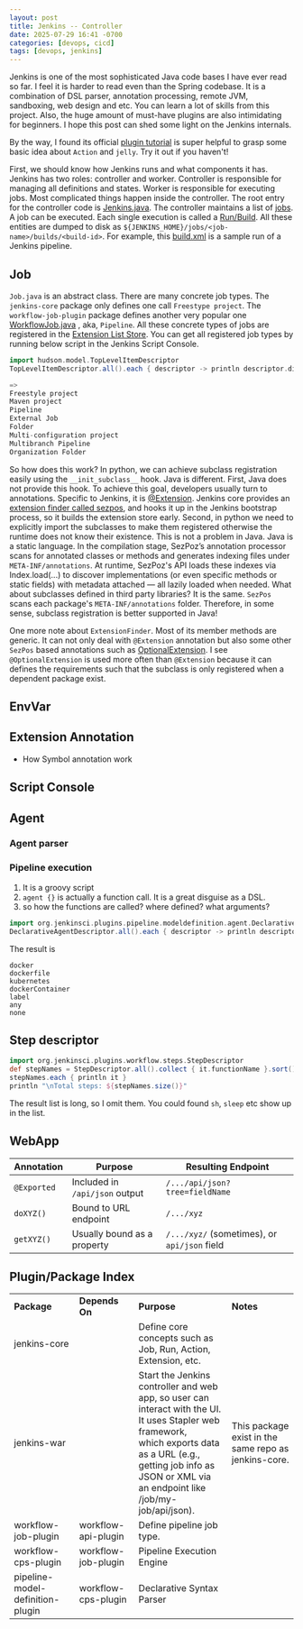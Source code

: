 ```yaml
---
layout: post
title: Jenkins -- Controller
date: 2025-07-29 16:41 -0700
categories: [devops, cicd]
tags: [devops, jenkins]
---
```


Jenkins is one of the most sophisticated Java code bases I have ever read so
far. I feel it is harder to read even than the Spring codebase. It is a
combination of DSL parser, annotation processing, remote JVM, sandboxing, web
design and etc. You can learn a lot of skills from this project. Also, the huge
amount of must-have plugins are also intimidating for beginners. I hope this
post can shed some light on the Jenkins internals.

By the way, I found its official
[plugin tutorial](https://www.jenkins.io/doc/developer/tutorial/) is super
helpful to grasp some basic idea about `Action` and `jelly`. Try it out if you
haven't!

First, we should know how Jenkins runs and what components it has. Jenkins has
two roles: controller and worker. Controller is responsible for managing all
definitions and states. Worker is responsible for executing jobs. Most
complicated things happen inside the controller. The root entry for the
controller code is
[Jenkins.java](https://github.com/jenkinsci/jenkins/blob/235d237f32835ccc1064c95c701f331d7dece7a3/core/src/main/java/jenkins/model/Jenkins.java).
The controller maintains a list of
[jobs](https://github.com/jenkinsci/jenkins/blob/235d237f32835ccc1064c95c701f331d7dece7a3/core/src/main/java/hudson/model/Job.java).
A job can be executed. Each single execution is called a
[Run/Build](https://github.com/jenkinsci/jenkins/blob/235d237f32835ccc1064c95c701f331d7dece7a3/core/src/main/java/hudson/model/Run.java).
All these entities are dumped to disk as
`${JENKINS_HOME}/jobs/<job-name>/builds/<build-id>`. For example, this
[build.xml](/assets/raw/jenkins_build.xml.txt) is a sample run of a Jenkins
pipeline.

## Job

`Job.java` is an abstract class. There are many concrete job types. The
`jenkins-core` package only defines one call `Freestype project`. The
`workflow-job-plugin` package defines another very popular one
[WorkflowJob.java](https://github.com/jenkinsci/workflow-job-plugin/blob/bb774a98ae4f44f178ce96aee631ce3474dd7e88/src/main/java/org/jenkinsci/plugins/workflow/job/WorkflowJob.java#L679-L679)
, aka, `Pipeline`. All these concrete types of jobs are registered in the
[Extension List Store](https://github.com/jenkinsci/jenkins/blob/235d237f32835ccc1064c95c701f331d7dece7a3/core/src/main/java/jenkins/model/Jenkins.java#L535-L535).
You can get all registered job types by running below script in the Jenkins
Script Console.

```groovy
import hudson.model.TopLevelItemDescriptor
TopLevelItemDescriptor.all().each { descriptor -> println descriptor.displayName }

=>
Freestyle project
Maven project
Pipeline
External Job
Folder
Multi-configuration project
Multibranch Pipeline
Organization Folder
```

So how does this work? In python, we can achieve subclass registration easily
using the `__init_subclass__` hook. Java is different. First, Java does not
provide this hook. To achieve this goal, developers usually turn to
annotations. Specific to Jenkins, it is
[@Extension](https://github.com/jenkinsci/workflow-job-plugin/blob/bb774a98ae4f44f178ce96aee631ce3474dd7e88/src/main/java/org/jenkinsci/plugins/workflow/job/WorkflowJob.java#L677-L677).
Jenkins core provides an
[extension finder called sezpos](https://github.com/jenkinsci/jenkins/blob/235d237f32835ccc1064c95c701f331d7dece7a3/core/src/main/java/hudson/ExtensionFinder.java#L674-L674),
and hooks it up in the Jenkins bootstrap process, so it builds the extension
store early. Second, in python we need to explicitly import the subclasses to
make them registered otherwise the runtime does not know their existence. This
is not a problem in Java. Java is a static language. In the compilation stage,
SezPoz’s annotation processor scans for annotated classes or methods and
generates indexing files under `META-INF/annotations`. At runtime, SezPoz's API
loads these indexes via Index.load(...) to discover implementations (or even
specific methods or static fields) with metadata attached — all lazily loaded
when needed. What about subclasses defined in third party libraries? It is the
same. `SezPos` scans each package's `META-INF/annotations` folder. Therefore,
in some sense, subclass registration is better supported in Java!

One more note about `ExtensionFinder`. Most of its member methods are generic.
It can not only deal with `@Extension` annotation but also some other `SezPos`
based annotations such as
[OptionalExtension](https://github.com/jenkinsci/kubernetes-plugin/blob/48ea4aa66d7f0f4c28c612e602fb73cfc363c2c0/src/main/java/org/csanchez/jenkins/plugins/kubernetes/pipeline/KubernetesDeclarativeAgent.java#L463-L463).
I see `@OptionalExtension` is used more often than `@Extension` because it can
defines the requirements such that the subclass is only registered when a
dependent package exist.

## EnvVar

## Extension Annotation

- How Symbol annotation work

## Script Console

## Agent

### Agent parser

### Pipeline execution

1. It is a groovy script
2. `agent {}` is actually a function call. It is a great disguise as a DSL.
3. so how the functions are called? where defined? what arguments?

```groovy
import org.jenkinsci.plugins.pipeline.modeldefinition.agent.DeclarativeAgentDescriptor
DeclarativeAgentDescriptor.all().each { descriptor -> println descriptor.name }
```

The result is

```
docker
dockerfile
kubernetes
dockerContainer
label
any
none
```

## Step descriptor

```groovy
import org.jenkinsci.plugins.workflow.steps.StepDescriptor
def stepNames = StepDescriptor.all().collect { it.functionName }.sort()
stepNames.each { println it }
println "\nTotal steps: ${stepNames.size()}"
```

The result list is long, so I omit them. You could found `sh`, `sleep` etc show
up in the list.

## WebApp

| Annotation  | Purpose                        | Resulting Endpoint                           |
| ----------- | ------------------------------ | -------------------------------------------- |
| `@Exported` | Included in `/api/json` output | `/.../api/json?tree=fieldName`               |
| `doXYZ()`   | Bound to URL endpoint          | `/.../xyz`                                   |
| `getXYZ()`  | Usually bound as a property    | `/.../xyz/` (sometimes), or `api/json` field |

## Plugin/Package Index

<table>
  <tr>
    <td><b>Package</b></td>
    <td><b>Depends On</b></td>
    <td><b>Purpose</b></td>
    <td><b>Notes</b></td>
  </tr>
  <tr>
    <td> jenkins-core </td>
    <td></td>
    <td> Define core concepts such as Job, Run, Action, Extension, etc.</td>
    <td></td>
  </tr>
  <tr>
    <td> jenkins-war </td>
    <td></td>
    <td>
        Start the Jenkins controller and web app, so user can interact with the UI. <br>
        It uses Stapler web framework, <br>
        which exports data as a URL (e.g., getting job info as JSON or XML via <br>
        an endpoint like /job/my-job/api/json).
    </td>
    <td>This package exist in the same repo as jenkins-core.</td>
  </tr>
  <tr>
    <td> workflow-job-plugin </td>
    <td> workflow-api-plugin </td>
    <td>
        Define pipeline job type.
    </td>
    <td/>
  </tr>
  <tr>
    <td> workflow-cps-plugin </td>
    <td> workflow-job-plugin </td>
    <td>
        Pipeline Execution Engine	
    </td>
    <td/>
  </tr>
  <tr>
    <td> pipeline-model-definition-plugin </td>
    <td> workflow-cps-plugin </td>
    <td>
        Declarative Syntax Parser
    </td>
    <td/>
  </tr>
</table>

